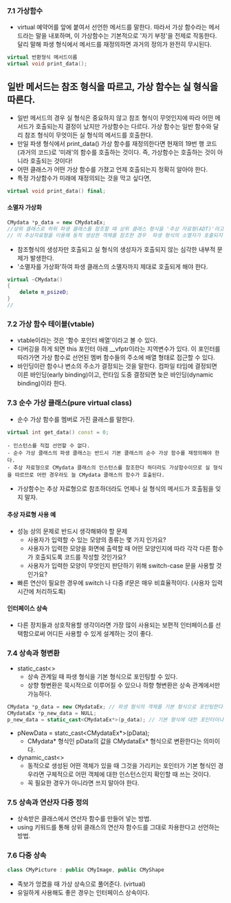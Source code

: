 ### 7.1 가상함수
- virtual 예약어를 앞에 붙여서 선언한 메서드를 말한다. 따라서 가상 함수라는 메서드라는 말을 내포하며, 이 가상함수는 기본적으로 '자기 부정'을 전제로 작동한다. 달리 말해 파생 형식에서 메서드를 재정의하면 과거의 정의가 완전히 무시된다.
```c++
virtual 반환형식 메서드이름
virtual void print_data();
```
## 일반 메서드는 참조 형식을 따르고, 가상 함수는 실 형식을 따른다.
- 일반 메서드의 경우 실 형식은 중요하지 않고 참조 형식이 무엇인지에 따라 어떤 메서드가 호출되는지 결정이 났지만 가상함수는 다르다. 가상 함수는 일반 함수와 달리 참조 형식이 무엇이든 실 형식의 메서드를 호출한다.
- 만일 파생 형식에서 print_data() 가상 함수를 재정의한다면 현재의 19번 행 코드(과거의 코드)로 '미래'의 함수를 호출하는 것이다. 즉, 가상함수는 호출하는 것이 아니라 호출되는 것이다!
- 어떤 클래스가 어떤 가상 함수를 가졌고 언제 호출되는지 정확히 알아야 한다.
- 특정 가상함수가 미래에 재정의되는 것을 막고 싶다면,
```c++
virtual void print_data() final;
```
#### 소멸자 가상화
```c++
CMydata *p_data = new CMydataEx;
//상위 클래스로 하위 파생 클래스를 참조할 때 상위 클래스 형식을 '추상 자료형(ADT)'라고 한다.
// 이 추상자료형을 이용해 동적 생성한 객체를 참조한 경우  파생 형식의 소멸자가 호출되지 않는 잠재적인 문제가 있다.
```
- 참조형식의 생성자만 호출되고 실 형식의 생성자가 호출되지 않는 심각한 내부적 문제가 발생한다.
- '소멸자를 가상화'하여 파생 클래스의 소멸자까지 제대로 호출되게 해야 한다.
```c++
virtual ~CMydata()
{
	delete m_psizeD;
}
// 
```
### 7.2 가상 함수 테이블(vtable)
- vtable이라는 것은 '함수 포인터 배열'이라고 볼 수 있다.
- 디버깅을 하게 되면 this 포인터 아래 __vfptr이라는 지역변수가 있다. 이 포인터를 따라가면 가상 함수로 선언된 멤버 함수들의 주소에 배열 형태로 접근할 수 있다.
- 바인딩이란 함수나 변소의 주소가 결정되는 것을 말한다. 컴파일 타임에 결정되면 이른 바인딩(early binding)이고, 런타임 도중 결정되면 늦은 바인딩(dynamic binding)이라 한다.
### 7.3 순수 가상 클래스(pure virtual class)
- 순수 가상 함수를 멤버로 가진 클래스를 말한다.
```c++
virtual int get_data() const = 0;
```
```
- 인스턴스를 직접 선언할 수 없다. 
- 순수 가상 클래스의 파생 클래스는 반드시 기본 클래스의 순수 가상 함수를 재정의해야 한다.
- 추상 자료형으로 CMydata 클래스의 인스턴스를 참조한다 하더라도 가상함수이므로 실 형식을 따르므로 어떤 경우라도 늘 CMydata 클래스의 함수가 호출된다.
```
- 가상함수는 추상 자료형으로 참조하더라도 언제나 실 형식의 메서드가 호출됨을 잊지 말자.
#### 추상 자료형 사용 예
- 성능 상의 문제로 반드시 생각해봐야 할 문제
	- 사용자가 입력할 수 있는 모양의 종류는 몇 가지 인가요?
	- 사용자가 입력한 모양을 화면에 출력할 때 어떤 모양인지에 따라 각각 다른 함수가 호출되도록 코드를 작성할 것인가요?
	- 사용자가 입력한 모양이 무엇인지 판단하기 위해 switch-case 문을 사용할 것인가요?
- 빠른 연산이 필요한 경우에 switch 나 다중 if문은 매우 비효율적이다. (사용자 입력 시간에 처리하도록)
#### 인터페이스 상속
- 다른 장치들과 상호작용할 생각이라면 가장 많이 사용되는 보편적 인터페이스를 선택함으로써 어디든 사용할 수 있게 설계하는 것이 좋다.
### 7.4 상속과 형변환
- static_cast<>
	- 상속 관계일 때 파생 형식을 기본 형식으로 포인팅할 수 있다.
	- 상향 형변환은 묵시적으로 이루어질 수 있으나 하향 형변환은 상속 관계에서만 가능하다.
```c++
CMydata *p_data = new CMydataEx; // 파생 형식의 객체를 기본 형식으로 포인팅한다.
CMydataEx *p_new_data = NULL;
p_new_data = static_cast<CMydataEx*>(p_data); // 기본 형식에 대한 포인터이나 가리키는 대상은 파생 형식이다. 따라서 파생 형식에 대한 포인터로 형변환을 시도한다.
```
- pNewData = statc_cast<CMydataEx*>(pData);
	- CMydata* 형식인 pData의 값을 CMydataEx* 형식으로 변환한다는 의미이다.
- dynamic_cast<> 
	- 동적으로 생성된 어떤 객체가 있을 때 그것을 가리키는 포인터가 기본 형식인 경우라면 구체적으로 어떤 객체에 대한 인스턴스인지 확인할 때 쓰는 것이다.
	- 꼭 필요한 경우가 아니라면 쓰지 말아야 한다.
### 7.5 상속과 연산자 다중 정의
- 상속받은 클래스에서 연산자 함수를 만들어 넣는 방법.
- using 키워드를 통해 상위 클래스의 연산자 함수드를 그대로 차용한다고 선언하는 방법.

### 7.6 다중 상속
```c++
class CMyPicture : public CMyImage, public CMyShape
```
- 족보가 엉켰을 때 가상 상속으로 풀어준다. (virtual)
- 유일하게 사용해도 좋은 경우는 인터페이스 상속이다.
